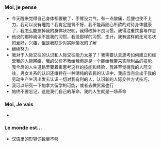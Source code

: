 ### Moi, je pense
- 今天醒来觉得自己身体都要散了，手臂没力气，有一点酸痛，后腰也使不上力，我可以没有睡饱？我肯定是肾不好，我不能再随心所欲的对待身体健康了，我怎么能忘掉我的身体状况呢，我得改掉不良习惯，我得注重饮食与作息
- 他说的那种阅读不是我的习惯，我没那样的习惯，生计，我有这样的无可名状的爱好，兴趣，但是我缺少对实际情况的了解
- 继续努力
- 我对于人际交往的认识和人际交往能力太差了！我需要认真思考如何建立和经营我的人际网络，我的父母不教给我但是是一个能给我带来实际利益的技能，我今后的人生道路里要着重思考这样的技能和经验，我甚至觉得我的人际交往，男女关系的认识还维持在一种清纯的农民的认识中，我应当完全出于我的劳动生产生活出发去认识一切对我有利的人，认识新的人际交往方式技巧，
- 我可以研究一下加拿大留学的可能，或者去做贸易也行
- 始终不要忘记，这是我们自己的革命，我的人生就是一场革命




### Moi, Je vais
- 



### Le monde est...
- 汉语里的形容词数量不够